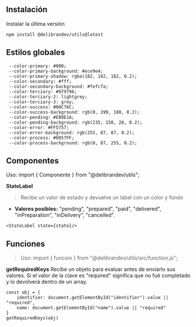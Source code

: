 ## Instalación

Instalar la última versión

```
npm install @delibrandev/utils@latest
```

## Estilos globales

```
 --color-primary: #000;
 --color-primary-background: #ece9e4;
 --color-primary-shadow: rgba(182, 182, 182, 0.2);
 --color-secondary: #fff;
 --color-secondary-background: #fefcfa;
 --color-terciary: #979796;
 --color-terciary-2: lightgrey;
 --color-terciary-3: grey;
 --color-success: #00C76C;
 --color-success-background: rgb(0, 199, 108, 0.2);
 --color-pending: #EB9E1A;
 --color-pending-background: rgb(235, 158, 26, 0.2);
 --color-error: #FF5757;
 --color-error-background: rgb(255, 87, 87, 0.2);
 --color-process: #0057FF;
 --color-process-background: rgb(0, 87, 255, 0.2);
```

## Componentes

Uso: import { Componente } from "@delibrandev/utils";

**StateLabel**

> Recibe un valor de estado y devuelve un label con un color y fondo

- **Valores posibles:** "pending", "prepared", "paid", "delivered", "inPreparation", "inDelivery", "cancelled".

```
<StateLabel state={state}/>
```

## Funciones

> Uso: import { funcion } from "@delibrandev/utils/src/function.js";

**getRequiredKeys**
Recibe un objeto para evaluar antes de enviarlo sus valores.
Si el valor de la clave es "required" significa que no fué completado y lo devolverá dentro de un array.

```
const obj = {
    identifier: document.getElementById("identifier").value || "required",
    name: document.getElementById("name").value || "required"
}
getRequiredKeys(obj)
```
